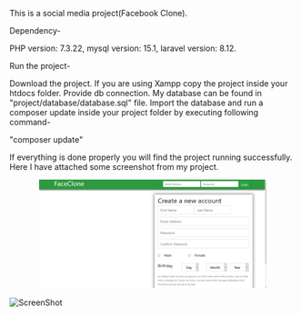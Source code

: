 This is a social media project(Facebook Clone).

Dependency-

PHP version: 7.3.22,
mysql version: 15.1,
laravel version: 8.12.

Run the project-

Download the project. If you are using Xampp copy the project inside your htdocs folder. Provide db connection. My database can be found in "project/database/database.sql" file. Import the database and  run a composer update inside your project folder by executing following command-

"composer update"

If everything is done properly you will find the project running successfully. Here I have attached some screenshot from my project.


<div align="center">
    <img src="public/images/Capture.PNG" width="400px"</img> 
</div>

![ScreenShot](https://raw.github.com/{AhmadRaju007}/{social_media}/{master}/{public}/{images}/{capture.png})


